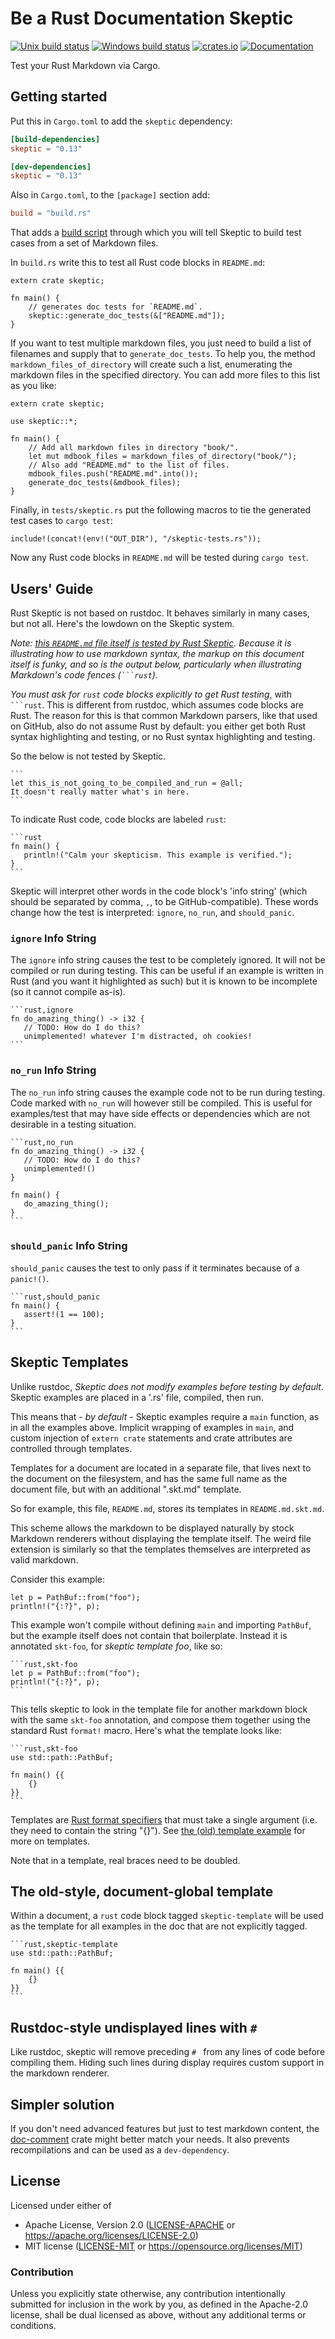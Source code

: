 # Be a Rust Documentation Skeptic

[![Unix build status](https://travis-ci.org/budziq/rust-skeptic.svg?branch=master)](https://travis-ci.org/budziq/rust-skeptic)
[![Windows build status](https://ci.appveyor.com/api/projects/status/l1f74hon37wt2vce/branch/master?svg=true)](https://ci.appveyor.com/project/budziq/rust-skeptic/branch/master)
[![crates.io](https://img.shields.io/crates/v/skeptic.svg)](https://crates.io/crates/skeptic)
[![Documentation](https://docs.rs/skeptic/badge.svg)](https://docs.rs/skeptic)

Test your Rust Markdown via Cargo.

## Getting started

Put this in `Cargo.toml` to add the `skeptic` dependency:

```toml
[build-dependencies]
skeptic = "0.13"

[dev-dependencies]
skeptic = "0.13"
```

Also in `Cargo.toml`, to the `[package]` section add:

```toml
build = "build.rs"
```

That adds a [build script](https://doc.crates.io/build-script.html)
through which you will tell Skeptic to build test cases from a set
of Markdown files.

In `build.rs` write this to test all Rust code blocks in `README.md`:

```rust,no_run
extern crate skeptic;

fn main() {
    // generates doc tests for `README.md`.
    skeptic::generate_doc_tests(&["README.md"]);
}
```

If you want to test multiple markdown files, you just need to build 
a list of filenames and supply that to `generate_doc_tests`. To help
you, the method `markdown_files_of_directory` will create such a list,
enumerating the markdown files in the specified directory. You can add
more files to this list as you like:

```rust,no_run
extern crate skeptic;

use skeptic::*;

fn main() {
    // Add all markdown files in directory "book/".
    let mut mdbook_files = markdown_files_of_directory("book/");
    // Also add "README.md" to the list of files.
    mdbook_files.push("README.md".into());
    generate_doc_tests(&mdbook_files);
}
```


Finally, in `tests/skeptic.rs` put the following macros to tie the
generated test cases to `cargo test`:

```rust,ignore
include!(concat!(env!("OUT_DIR"), "/skeptic-tests.rs"));
```

Now any Rust code blocks in `README.md` will be tested during `cargo
test`.

## Users' Guide

Rust Skeptic is not based on rustdoc. It behaves similarly in many
cases, but not all. Here's the lowdown on the Skeptic system.

*Note: [this `README.md` file itself is tested by Rust
Skeptic](https://github.com/budziq/rust-skeptic/blob/master/build.rs).
Because it is illustrating how to use markdown syntax, the markup on
this document itself is funky, and so is the output below,
particularly when illustrating Markdown's code fences
(<code>```rust</code>).*

*You must ask for `rust` code blocks explicitly to get Rust testing*,
with <code>```rust</code>. This is different from rustdoc, which
assumes code blocks are Rust. The reason for this is that common
Markdown parsers, like that used on GitHub, also do not assume Rust by
default: you either get both Rust syntax highlighting and testing, or
no Rust syntax highlighting and testing.

So the below is not tested by Skeptic.

````
```
let this_is_not_going_to_be_compiled_and_run = @all;
It doesn't really matter what's in here.
```
````

To indicate Rust code, code blocks are labeled `rust`:

````rust,ignore
```rust
fn main() {
   println!("Calm your skepticism. This example is verified.");
}
```
````

Skeptic will interpret other words in the code block's 'info string'
(which should be separated by comma, `,`, to be
GitHub-compatible). These words change how the test is interpreted:
`ignore`, `no_run`, and `should_panic`.

### `ignore` Info String

The `ignore` info string causes the test to be completely ignored.  It will not
be compiled or run during testing.  This can be useful if an example is written
in Rust (and you want it highlighted as such) but it is known to be incomplete
(so it cannot compile as-is).

````rust,ignore
```rust,ignore
fn do_amazing_thing() -> i32 {
   // TODO: How do I do this?
   unimplemented! whatever I'm distracted, oh cookies!
```
````

### `no_run` Info String

The `no_run` info string causes the example code not to be run during testing.
Code marked with `no_run` will however still be compiled.  This is useful for
examples/test that may have side effects or dependencies which are not desirable
in a testing situation.

````rust,ignore
```rust,no_run
fn do_amazing_thing() -> i32 {
   // TODO: How do I do this?
   unimplemented!()
}

fn main() {
   do_amazing_thing();
}
```
````

### `should_panic` Info String

`should_panic` causes the test to only pass if it terminates because
of a `panic!()`.

````rust,ignore
```rust,should_panic
fn main() {
   assert!(1 == 100);
}
```
````

## Skeptic Templates

Unlike rustdoc, *Skeptic does not modify examples before testing by
default*. Skeptic examples are placed in a '.rs' file, compiled, then
run.

This means that - *by default* - Skeptic examples require a `main`
function, as in all the examples above. Implicit wrapping of examples
in `main`, and custom injection of `extern crate` statements and crate
attributes are controlled through templates.

Templates for a document are located in a separate file, that lives
next to the document on the filesystem, and has the same full name as
the document file, but with an additional ".skt.md" template.

So for example, this file, `README.md`, stores its templates
in `README.md.skt.md`.

This scheme allows the markdown to be displayed naturally by stock
Markdown renderers without displaying the template itself. The weird
file extension is similarly so that the templates themselves are
interpreted as valid markdown.

Consider this example:

```rust,skt-foo
let p = PathBuf::from("foo");
println!("{:?}", p);
```

This example won't compile without defining `main` and importing
`PathBuf`, but the example itself does not contain that
boilerplate. Instead it is annotated `skt-foo`, for _skeptic template
foo_, like so:

````rust,ignore
```rust,skt-foo
let p = PathBuf::from("foo");
println!("{:?}", p);
```
````

This tells skeptic to look in the template file for another
markdown block with the same `skt-foo` annotation, and compose
them together using the standard Rust `format!` macro. Here's
what the template looks like:

````rust,ignore
```rust,skt-foo
use std::path::PathBuf;

fn main() {{
    {}
}}
```
````

Templates are [Rust format
specifiers](https://doc.rust-lang.org/std/fmt/index.html) that must
take a single argument (i.e. they need to contain the string
"{}"). See [the (old) template example](template-example.md) for more
on templates.

Note that in a template, real braces need to be doubled.

## The old-style, document-global template

Within a document, a `rust` code block tagged `skeptic-template` will
be used as the template for all examples in the doc that are not
explicitly tagged.

````rust,ignore
```rust,skeptic-template
use std::path::PathBuf;

fn main() {{
    {}
}}
```
````

## Rustdoc-style undisplayed lines with `# `

Like rustdoc, skeptic will remove preceding `# ` from any lines of
code before compiling them. Hiding such lines during display requires
custom support in the markdown renderer.

## Simpler solution

If you don't need advanced features but just to test markdown content, the [doc-comment](https://crates.io/crates/doc-comment) crate might better match your needs. It also prevents recompilations and can be used as a `dev-dependency`.

## License

Licensed under either of

- Apache License, Version 2.0 ([LICENSE-APACHE](LICENSE-APACHE) or https://apache.org/licenses/LICENSE-2.0)
- MIT license ([LICENSE-MIT](LICENSE-MIT) or https://opensource.org/licenses/MIT)

### Contribution

Unless you explicitly state otherwise, any contribution intentionally submitted for inclusion in the work by you, as defined in the Apache-2.0 license, shall be dual licensed as above, without any additional terms or conditions.
